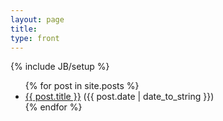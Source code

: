 ```yaml
---
layout: page
title: 
type: front
---
```


{% include JB/setup %}

<ul class="posts">
  {% for post in site.posts %}
    <li><a href="{{ BASE_PATH }}{{ post.url }}">{{ post.title }}</a> <span>({{ post.date | date_to_string }})</span></li>
  {% endfor %}
</ul>
